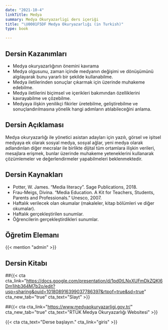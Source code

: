 ```yaml
---
date: "2021-10-4"
linkTitle: Medya
summary: Medya Okuryazarligi ders içeriği
title: "\U0001F5DF Medya Okuryazarlığı (in Turkish)"
type: book

---
```


## Dersin Kazanımları

- Medya okuryazarlığının önemini kavrama
- Medya olgusunu, zaman içinde medyanın değişimi ve dönüşümünü algılayarak bunu yararlı bir şekilde kullanabilme.
- Medya iletilerinden sonuçlar çıkarmak için üzerinde muhakeme edebilme.
- Medya iletilerini biçimsel ve içerikleri bakımından özelliklerini kavrayabilme ve çözebilme.
- Medyaya ilişkin yenilikçi fikirler üretebilme, geliştirebilme ve sonuçlandırılmasına yönelik hangi adımların atılabileceğini anlama. 

## Dersin Açıklaması

Medya okuryazarlığı ile yönetici asistan adayları için yazılı, görsel ve işitsel medyaya ek olarak sosyal medya, sosyal ağlar, yeni medya olarak adlandırılan diğer mecralar ile birlikte dijital tüm ortamlara ilişkin verileri, mesajlara erişmek, bunlar üzerinde muhakeme yeteneklerini kullanarak çözümlemeler ve değerlendirmeler yapabilmeleri beklenmektedir. 

## Dersin Kaynakları

- Potter, W. James. “Media literacy”. Sage Publications, 2018.
- Frau-Meigs, Divina. “Media Education. A Kit for Teachers, Students, Parents and Professionals.” Unesco, 2007.
- Haftalık verilecek olan okumalar (makaleler, kitap bölümleri ve diğer okumalar).
- Haftalık gerçekleştirilen sunumlar.
- Öğrencilerin gerçekleştirdikleri sunumlar.

## Öğretim Elemanı

{{< mention "admin" >}}

## Dersin Kitabı

##{{< cta cta_link="https://docs.google.com/presentation/d/1pd0tLNxXUFmDkZQKI6Dm1ihb364M7b2o/edit?usp=sharing&ouid=101808916399037786397&rtpof=true&sd=true" cta_new_tab="true" cta_text="Slayt" >}}

##{{< cta cta_link="https://www.medyaokuryazarligi.gov.tr/" cta_new_tab="true" cta_text="RTÜK Medya Okuryazarlığı Websitesi" >}}

{{< cta cta_text="Derse başlayın." cta_link="giris" >}}



